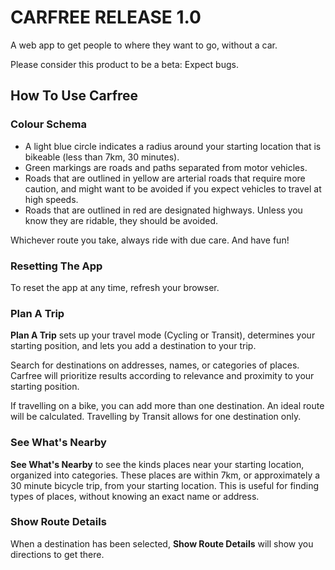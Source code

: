 CARFREE RELEASE  1.0
====================

<p>A web app to get people to where they want to go, without a car.</p>

<p>Please consider this product to be a beta: Expect bugs.</p>

<h2>How To Use Carfree</h2>

<h3>Colour Schema</h3>
<ul>
<li>A light blue circle indicates a radius around your starting location that is bikeable (less than 7km, 30 minutes).</li>
<li>Green markings are roads and paths separated from motor vehicles.</li>
<li>Roads that are outlined in yellow are arterial roads that require more caution, and might want to be avoided if you expect vehicles to travel at high speeds.</li>
<li>Roads that are outlined in red are designated highways. Unless you know they are ridable, they should be avoided.</li>
</ul>

<p>Whichever route you take, always ride with due care. And have fun!</p>
  
<h3>Resetting The App</h3>
<p>To reset the app at any time, refresh your browser.</p>

<h3>Plan A Trip</h3>
<p><strong>Plan A Trip</strong> sets up your travel mode (Cycling or Transit), determines your starting position, and lets you add a destination to your trip.</p>

<p>Search for destinations on addresses, names, or categories of places. Carfree will prioritize results according to relevance and proximity to your starting position.</p>

<p>If travelling on a bike, you can add more than one destination. An ideal route will be calculated. Travelling by Transit allows for one destination only.</p>

<h3>See What's Nearby</h3>
<p><strong>See What's Nearby</strong> to see the kinds places near your starting location, organized into categories. These places are within 7km, or approximately a 30 minute bicycle trip, from your starting location. This is useful for finding types of places, without knowing an exact name or address.</p>

<h3>Show Route Details</h3>
<p>When a destination has been selected, <strong>Show Route Details</strong> will show you directions to get there.</p>
